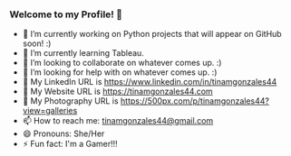 ### Welcome to my Profile! 👋

<!--
**tinamgonzales44/tinamgonzales44** is a ✨ _special_ ✨ repository because its `README.md` (this file) appears on your GitHub profile.

Here are some ideas to get you started:
-->

- 🔭 I’m currently working on Python projects that will appear on GitHub soon! :)
- 🌱 I’m currently learning Tableau.
- 👯 I’m looking to collaborate on whatever comes up. :)
- 🤔 I’m looking for help with on whatever comes up. :)
- 💬 My LinkedIn URL is https://www.linkedin.com/in/tinamgonzales44
- 💬 My Website URL is https://tinamgonzales44.com
- 💬 My Photography URL is https://500px.com/p/tinamgonzales44?view=galleries
- 📫 How to reach me: tinamgonzales44@gmail.com 
- 😄 Pronouns: She/Her
- ⚡ Fun fact: I'm a Gamer!!!

